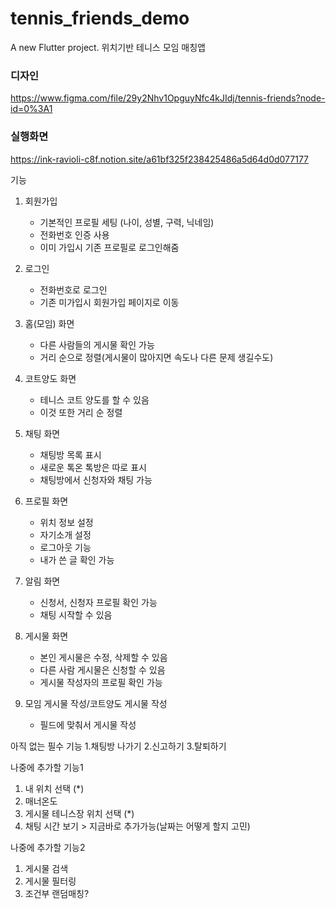 # tennis_friends_demo


A new Flutter project.
위치기반 테니스 모임 매칭앱


### 디자인
https://www.figma.com/file/29y2Nhv1OpguyNfc4kJIdj/tennis-friends?node-id=0%3A1

### 실행화면
https://ink-ravioli-c8f.notion.site/a61bf325f238425486a5d64d0d077177

기능
1. 회원가입
    - 기본적인 프로필 세팅 (나이, 성별, 구력, 닉네임)
    - 전화번호 인증 사용
    - 이미 가입시 기존 프로필로 로그인해줌
    
2. 로그인
    - 전화번호로 로그인
    - 기존 미가입시 회원가입 페이지로 이동
    
3. 홈(모임) 화면
    - 다른 사람들의 게시물 확인 가능
    - 거리 순으로 정렬(게시물이 많아지면 속도나 다른 문제 생길수도)
   
4. 코트양도 화면
   - 테니스 코트 양도를 할 수 있음
   - 이것 또한 거리 순 정렬

5. 채팅 화면
   - 채팅방 목록 표시
   - 새로운 톡온 톡방은 따로 표시
   - 채팅방에서 신청자와 채팅 가능
   
6. 프로필 화면
   - 위치 정보 설정
   - 자기소개 설정
   - 로그아웃 기능
   - 내가 쓴 글 확인 가능
   
7. 알림 화면
   - 신청서, 신청자 프로필 확인 가능
   - 채팅 시작할 수 있음
   
8. 게시물 화면
   - 본인 게시물은 수정, 삭제할 수 있음
   - 다른 사람 게시물은 신청할 수 있음
   - 게시물 작성자의 프로필 확인 가능
   
9. 모임 게시물 작성/코트양도 게시물 작성
   - 필드에 맞춰서 게시물 작성
   
아직 없는 필수 기능
1.채팅방 나가기
2.신고하기
3.탈퇴하기

나중에 추가할 기능1
1. 내 위치 선택 (*)
2. 매너온도
3. 게시물 테니스장 위치 선택 (*)
4. 채팅 시간 보기 > 지금바로 추가가능(날짜는 어떻게 할지 고민)

나중에 추가할 기능2
1. 게시물 검색
2. 게시물 필터링
3. 조건부 랜덤매칭?


